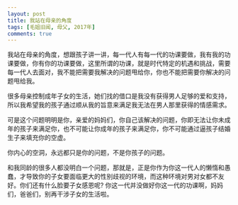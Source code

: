 ```yaml
---
layout: post
title: 我站在母亲的角度
tags: [毛姐旧闻, 母父, 2017年]
comments: true
---
```


我站在母亲的角度，想跟孩子讲一讲，每一代人有每一代的功课要做，我有我的功课要做，你有你的功课要做，这里所谓的功课，就是时代特定的机遇和挑战，需要每一代人去面对，我不能把需要我解决的问题甩给你，你也不能把需要你解决的问题甩给我。

很多母亲控制成年子女的生活，她们找的借口是我没有获得男人足够的爱和支持，所以我希望我的孩子通过顺从我的旨意来满足我无法在男人那里获得的情感需求。

可是这个问题明明是你，亲爱的妈妈们，你自己该解决的问题，你即无法让你未成年的孩子来满足你，也不可能让你成年的孩子来满足你，你不可能通过逼孩子结婚生子来填充你的空虚。

你内心的空洞，永远都只是你的问题，不是你孩子的问题。

和我同龄的很多人都没明白一个问题，那就是，正是你作为你这一代人的懒惰和愚蠢，才导致你的子女要面临更大的性别歧视的环境，而这种环境对男对女都不友好。你们还有什么脸要子女感恩呢? 你这一代并没做好你这一代的功课啊，妈妈们，爸爸们，别再干涉子女的生活啦。
